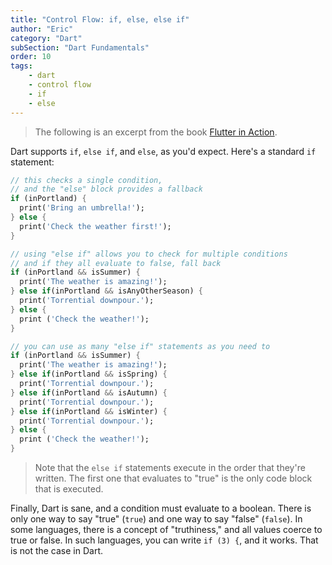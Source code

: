 ```yaml
---
title: "Control Flow: if, else, else if"
author: "Eric"
category: "Dart"
subSection: "Dart Fundamentals"
order: 10
tags:
    - dart
    - control flow
    - if
    - else
---
```



> The following is an excerpt from the book <a href="https://www.manning.com/books/flutter-in-action">Flutter in Action</a>.

Dart supports `if`, `else if`, and `else`, as you'd expect. Here's a standard `if` statement:

```dart
// this checks a single condition, 
// and the "else" block provides a fallback
if (inPortland) {
  print('Bring an umbrella!');
} else {
  print('Check the weather first!');
}

// using "else if" allows you to check for multiple conditions
// and if they all evaluate to false, fall back
if (inPortland && isSummer) {
  print('The weather is amazing!');
} else if(inPortland && isAnyOtherSeason) {
  print('Torrential downpour.');
} else {
  print ('Check the weather!');
}

// you can use as many "else if" statements as you need to
if (inPortland && isSummer) {
  print('The weather is amazing!');
} else if(inPortland && isSpring) {
  print('Torrential downpour.');
} else if(inPortland && isAutumn) {
  print('Torrential downpour.');
} else if(inPortland && isWinter) {
  print('Torrential downpour.');
} else {
  print ('Check the weather!');
}
```

> Note that the `else if` statements execute in the order that they're written. The first one that evaluates to "true" is the only code block that is executed.

Finally, Dart is sane, and a condition must evaluate to a boolean. There is only one way to say "true" (`true`) and one way to say "false" (`false`). In some languages, there is a concept of "truthiness," and all values coerce to true or false. In such languages, you can write `if (3) {`, and it works. That is not the case in Dart.
